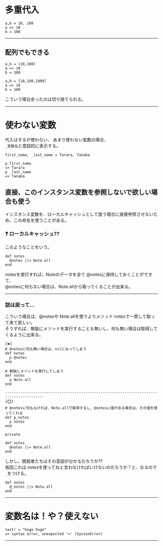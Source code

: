 # 多重代入
~~~
a,b = 10, 100
a => 10
b = 100
~~~
***

## 配列でもできる
~~~
a,b = [10,100]
a => 10
b = 100

a,b = [10,100,1000]
a => 10
b = 100
~~~
こういう場合余ったのは切り捨てられる。
***

# 使わない変数
代入はするが使わない、 あまり使わない変数の場合、  
`_変数名`と意図的に表示する。
~~~
first_name, _last_name = Tarara, Tanaka

p first_name
=> Tarara
p _last_name
=> Tanaka
~~~

## 直接、このインスタンス変数を参照しないで欲しい場合も使う
インスタンス変数を、ローカルキャッシュとして扱う場合に直接参照させないため、この命名を使うことがある。

### ❓ ローカルキャッシュ??
このようなことをいう。
~~~
def notes
  @notes ||= Note.all
end
~~~
notesを実行すれば、Noteのデータを全て @notesに保持しておくことができて、  
@notesに何もない場合は、Note.allから取ってくることが出来る。
***

### 話は戻って...
こういう場合は、@notesや Note.allを使うよりメソッド notesで一貫して取って来て欲しい。  
そうすれば、無駄にメソッドを実行することも無いし、何も無い場合は取得してくるように出来る。
~~~
[❌]
# @notesに何も無い場合は、nilになってしまう
def notes
  p @notes
end

# 無駄にメソッドを実行してしまう
def notes
  p Note.all
end

----------------------------------------------------------------------------------------
[⭕️]
# @notesに何もなければ、Note.allで取得するし、@notesに値がある場合は、その値を使ってくれる
def p_notes
  p notes
end

private

def notes
  @notes ||= Note.all
end
~~~
しかし、開発者たちはその意図が分かるだろうか??  
毎回これは notesを使ってねと言わなければいけないのだろうか？と、なるので`_`をつける。
~~~
def notes
  @_notes ||= Note.all
end
~~~
***

# 変数名は！や？使えない
~~~
text! = "hoge hoge"
=> syntax error, unexpected '=' (SyntaxError)
~~~
***

